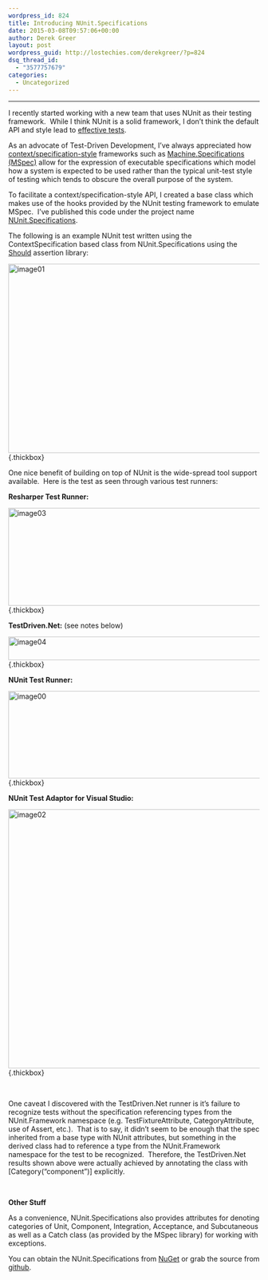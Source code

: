 ```yaml
---
wordpress_id: 824
title: Introducing NUnit.Specifications
date: 2015-03-08T09:57:06+00:00
author: Derek Greer
layout: post
wordpress_guid: http://lostechies.com/derekgreer/?p=824
dsq_thread_id:
  - "3577757679"
categories:
  - Uncategorized
---
```

****

I recently started working with a new team that uses NUnit as their testing framework.&nbsp; While I think NUnit is a solid framework, I don’t think the default API and style lead to [effective tests](http://lostechies.com/derekgreer/2011/03/07/effective-tests-introduction/).&nbsp; 

As an advocate of Test-Driven Development, I’ve always appreciated how [context/specification-style](http://www.codemag.com/article/0805061) frameworks such as [Machine.Specifications (MSpec)](https://github.com/machine/machine.specifications) allow for the expression of executable specifications which model how a system is expected to be used rather than the typical unit-test style of testing which tends to obscure the overall purpose of the system.&nbsp; 

To facilitate a context/specification-style API, I created a base class which makes use of the hooks provided by the NUnit testing framework to emulate MSpec.&nbsp; I’ve published this code under the project name [NUnit.Specifications](https://www.nuget.org/packages/NUnit.Specifications/).

The following is an example NUnit test written using the ContextSpecification based class from NUnit.Specifications using the [Should](https://github.com/erichexter/Should) assertion library:

[<img style="border-left-width: 0px;border-right-width: 0px;border-bottom-width: 0px;padding-top: 0px;padding-left: 0px;padding-right: 0px;border-top-width: 0px" border="0" alt="image01" src="http://lostechies.com/content/derekgreer/uploads/2015/03/image01_thumb.png" width="574" height="379" />](http://lostechies.com/content/derekgreer/uploads/2015/03/image01.png){.thickbox}

One nice benefit of building on top of NUnit is the wide-spread tool support available.&nbsp; Here is the test as seen through various test runners:

**Resharper Test Runner:**

[<img style="border-left-width: 0px;border-right-width: 0px;border-bottom-width: 0px;padding-top: 0px;padding-left: 0px;padding-right: 0px;border-top-width: 0px" border="0" alt="image03" src="http://lostechies.com/wp-content/uploads/2015/03/image03_thumb.png" width="574" height="196" />](http://lostechies.com/wp-content/uploads/2015/03/image03.png){.thickbox}

**TestDriven.Net:** (see notes below)

[<img style="border-left-width: 0px;border-right-width: 0px;border-bottom-width: 0px;padding-top: 0px;padding-left: 0px;padding-right: 0px;border-top-width: 0px" border="0" alt="image04" src="http://lostechies.com/wp-content/uploads/2015/03/image04_thumb.png" width="574" height="47" />](http://lostechies.com/wp-content/uploads/2015/03/image04.png){.thickbox}

**NUnit Test Runner:**

[<img style="border-left-width: 0px;border-right-width: 0px;border-bottom-width: 0px;padding-top: 0px;padding-left: 0px;padding-right: 0px;border-top-width: 0px" border="0" alt="image00" src="http://lostechies.com/wp-content/uploads/2015/03/image00_thumb.png" width="574" height="175" />](http://lostechies.com/wp-content/uploads/2015/03/image00.png){.thickbox}

**NUnit Test Adaptor for Visual Studio:**

[<img style="border-left-width: 0px;border-right-width: 0px;border-bottom-width: 0px;padding-top: 0px;padding-left: 0px;padding-right: 0px;border-top-width: 0px" border="0" alt="image02" src="http://lostechies.com/wp-content/uploads/2015/03/image02_thumb.png" width="574" height="519" />](http://lostechies.com/wp-content/uploads/2015/03/image02.png){.thickbox}

&nbsp;

<div class="note">
  <p>
    One caveat I discovered with the TestDriven.Net runner is it’s failure to recognize tests without the specification referencing types from the NUnit.Framework namespace (e.g. TestFixtureAttribute, CategoryAttribute, use of Assert, etc.).&nbsp; That is to say, it didn’t seem to be enough that the spec inherited from a base type with NUnit attributes, but something in the derived class had to reference a type from the NUnit.Framework namespace for the test to be recognized.&nbsp; Therefore, the TestDriven.Net results shown above were actually achieved by annotating the class with [Category(“component”)] explicitly.
  </p>
</div>

&nbsp;

**Other Stuff**

As a convenience, NUnit.Specifications also provides attributes for denoting categories of Unit, Component, Integration, Acceptance, and Subcutaneous as well as a Catch class (as provided by the MSpec library) for working with exceptions.

You can obtain the NUnit.Specifications from [NuGet](https://www.nuget.org/packages/NUnit.Specifications/1.0.1) or grab the source from [github](https://github.com/derekgreer/nunit.specifications).

